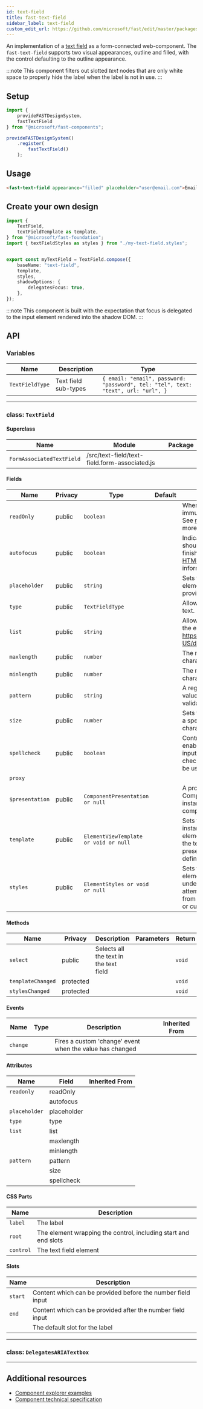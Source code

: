 ```yaml
---
id: text-field
title: fast-text-field
sidebar_label: text-field
custom_edit_url: https://github.com/microsoft/fast/edit/master/packages/web-components/fast-foundation/src/text-field/README.md
---
```


An implementation of a [text field](https://developer.mozilla.org/en-US/docs/Web/HTML/Element/Input/text) as a form-connected web-component. The `fast-text-field` supports two visual appearances, outline and filled, with the control defaulting to the outline appearance.

:::note
This component filters out slotted _text_ nodes that are only white space to properly hide the label when the label is not in use.
:::

## Setup

```ts
import {
    provideFASTDesignSystem,
    fastTextField
} from "@microsoft/fast-components";

provideFASTDesignSystem()
    .register(
        fastTextField()
    );
```

## Usage

```html live
<fast-text-field appearance="filled" placeholder="user@email.com">Email</fast-text-field>
```

## Create your own design

```ts
import {
    TextField,
    textFieldTemplate as template,
} from "@microsoft/fast-foundation";
import { textFieldStyles as styles } from "./my-text-field.styles";


export const myTextField = TextField.compose({
    baseName: "text-field",
    template,
    styles,
    shadowOptions: {
        delegatesFocus: true,
    },
});
```

:::note
This component is built with the expectation that focus is delegated to the input element rendered into the shadow DOM.
:::

## API



### Variables

| Name            | Description          | Type                                                                              |
| --------------- | -------------------- | --------------------------------------------------------------------------------- |
| `TextFieldType` | Text field sub-types | `{ email: "email", password: "password", tel: "tel", text: "text", url: "url", }` |

<hr/>



### class: `TextField`

#### Superclass

| Name                      | Module                                        | Package |
| ------------------------- | --------------------------------------------- | ------- |
| `FormAssociatedTextField` | /src/text-field/text-field.form-associated.js |         |

#### Fields

| Name            | Privacy | Type                                  | Default | Description                                                                                                                                                                                                                 | Inherited From          |
| --------------- | ------- | ------------------------------------- | ------- | --------------------------------------------------------------------------------------------------------------------------------------------------------------------------------------------------------------------------- | ----------------------- |
| `readOnly`      | public  | `boolean`                             |         | When true, the control will be immutable by user interaction. See [readonly HTML attribute](https://developer.mozilla.org/en-US/docs/Web/HTML/Attributes/readonly) for more information.                                 |                         |
| `autofocus`     | public  | `boolean`                             |         | Indicates that this element should get focus after the page finishes loading. See [autofocus HTML attribute](https://developer.mozilla.org/en-US/docs/Web/HTML/Element/input#htmlattrdefautofocus) for more information. |                         |
| `placeholder`   | public  | `string`                              |         | Sets the placeholder value of the element, generally used to provide a hint to the user.                                                                                                                                    |                         |
| `type`          | public  | `TextFieldType`                       |         | Allows setting a type or mode of text.                                                                                                                                                                                      |                         |
| `list`          | public  | `string`                              |         | Allows associating a [datalist](https://developer.mozilla.org/en-US/docs/Web/HTML/Element/datalist) to the element by https://developer.mozilla.org/en-US/docs/Web/API/Element/id.                                      |                         |
| `maxlength`     | public  | `number`                              |         | The maximum number of characters a user can enter.                                                                                                                                                                          |                         |
| `minlength`     | public  | `number`                              |         | The minimum number of characters a user can enter.                                                                                                                                                                          |                         |
| `pattern`       | public  | `string`                              |         | A regular expression that the value must match to pass validation.                                                                                                                                                          |                         |
| `size`          | public  | `number`                              |         | Sets the width of the element to a specified number of characters.                                                                                                                                                          |                         |
| `spellcheck`    | public  | `boolean`                             |         | Controls whether or not to enable spell checking for the input field, or if the default spell checking configuration should be used.                                                                                        |                         |
| `proxy`         |         |                                       |         |                                                                                                                                                                                                                             | FormAssociatedTextField |
| `$presentation` | public  | `ComponentPresentation or null`       |         | A property which resolves the ComponentPresentation instance for the current component.                                                                                                                                     | FoundationElement       |
| `template`      | public  | `ElementViewTemplate or void or null` |         | Sets the template of the element instance. When undefined, the element will attempt to resolve the template from the associated presentation or custom element definition.                                                  | FoundationElement       |
| `styles`        | public  | `ElementStyles or void or null`       |         | Sets the default styles for the element instance. When undefined, the element will attempt to resolve default styles from the associated presentation or custom element definition.                                         | FoundationElement       |

#### Methods

| Name              | Privacy   | Description                            | Parameters | Return | Inherited From    |
| ----------------- | --------- | -------------------------------------- | ---------- | ------ | ----------------- |
| `select`          | public    | Selects all the text in the text field |            | `void` |                   |
| `templateChanged` | protected |                                        |            | `void` | FoundationElement |
| `stylesChanged`   | protected |                                        |            | `void` | FoundationElement |

#### Events

| Name     | Type | Description                                              | Inherited From |
| -------- | ---- | -------------------------------------------------------- | -------------- |
| `change` |      | Fires a custom 'change' event when the value has changed |                |

#### Attributes

| Name          | Field       | Inherited From |
| ------------- | ----------- | -------------- |
| `readonly`    | readOnly    |                |
|               | autofocus   |                |
| `placeholder` | placeholder |                |
| `type`        | type        |                |
| `list`        | list        |                |
|               | maxlength   |                |
|               | minlength   |                |
| `pattern`     | pattern     |                |
|               | size        |                |
|               | spellcheck  |                |

#### CSS Parts

| Name      | Description                                                     |
| --------- | --------------------------------------------------------------- |
| `label`   | The label                                                       |
| `root`    | The element wrapping the control, including start and end slots |
| `control` | The text field element                                          |

#### Slots

| Name    | Description                                                 |
| ------- | ----------------------------------------------------------- |
| `start` | Content which can be provided before the number field input |
| `end`   | Content which can be provided after the number field input  |
|         | The default slot for the label                              |

<hr/>

### class: `DelegatesARIATextbox`

<hr/>


## Additional resources

* [Component explorer examples](https://explore.fast.design/components/fast-text-field)
* [Component technical specification](https://github.com/microsoft/fast/blob/master/packages/web-components/fast-foundation/src/text-field/text-field.spec.md)